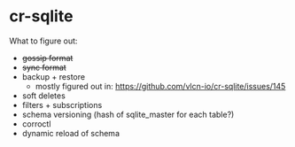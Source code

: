# cr-sqlite

What to figure out:
- ~~gossip format~~
- ~~sync format~~
- backup + restore
    - mostly figured out in: https://github.com/vlcn-io/cr-sqlite/issues/145
- soft deletes
- filters + subscriptions
- schema versioning (hash of sqlite_master for each table?)
- corroctl
- dynamic reload of schema